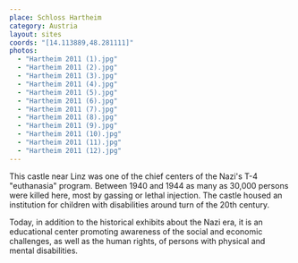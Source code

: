 ```yaml
---
place: Schloss Hartheim
category: Austria
layout: sites
coords: "[14.113889,48.281111]"
photos:
  - "Hartheim 2011 (1).jpg"
  - "Hartheim 2011 (2).jpg"
  - "Hartheim 2011 (3).jpg"
  - "Hartheim 2011 (4).jpg"
  - "Hartheim 2011 (5).jpg"
  - "Hartheim 2011 (6).jpg"
  - "Hartheim 2011 (7).jpg"
  - "Hartheim 2011 (8).jpg"
  - "Hartheim 2011 (9).jpg"
  - "Hartheim 2011 (10).jpg"
  - "Hartheim 2011 (11).jpg"
  - "Hartheim 2011 (12).jpg"
---
```

This castle near Linz was one of the chief centers of the Nazi's T-4 "euthanasia" program. Between 1940 and 1944 as many as 30,000 persons were killed here, most by gassing or lethal injection. The castle housed an institution for children with disabilities around turn of the 20th century. 

Today, in addition to the historical exhibits about the Nazi era, it is an educational center promoting awareness of the social and economic challenges, as well as the human rights, of persons with physical and mental disabilities.
